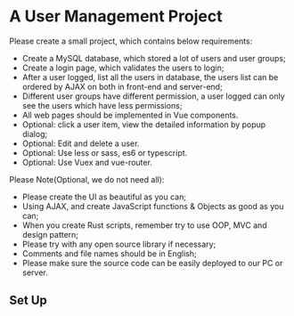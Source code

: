 # A User Management Project

Please create a small project, which contains below requirements:

- Create a MySQL database, which stored a lot of users and user groups;
- Create a login page, which validates  the  users to login;
- After a user logged, list all the users in database, the users list can be ordered by AJAX on both in front-end and server-end;
- Different user groups have different permission, a user logged can only see  the users which have less permissions;
- All web pages should be implemented in Vue components.
- Optional: click a user item, view the detailed information by popup dialog;
- Optional: Edit and delete a user.
- Optional: Use less or sass, es6 or typescript.
- Optional: Use Vuex and vue-router.

Please Note(Optional, we do not need all):

- Please create the UI as beautiful as you can;
- Using AJAX, and create JavaScript functions & Objects as good as you can;
- When you create Rust scripts, remember try to use OOP, MVC and design pattern;
- Please try with any open source library if necessary;
- Comments and file names should be in English;
- Please make sure the source code can be easily deployed to our PC or server.

## Set Up
